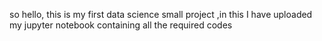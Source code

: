 so hello, this is my first data science small project ,in this I have uploaded my jupyter notebook containing all the required codes
